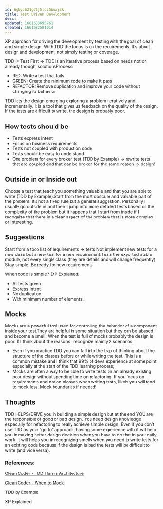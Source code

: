 ```yaml
---
id: 6gkyc621g7tj5lcz5bwxj3k
title: Test Driven Development
desc: ''
updated: 1661683695761
created: 1661682581014
---
```


XP approach for driving the development by testing with the goal of clean and simple design.
With TDD the focus is on the requirements. It’s about design and development, not simply testing or coverage.

TDD != Test First -> TDD is an iterative process based on needs not on already thought solutionsProcess:
* RED: Write a test that fails
* GREEN: Create the minimum code to make it pass
* REFACTOR: Remove duplication and improve your code without changing its behavior

TDD lets the design emerging exploring a problem iteratively and incrementally.
It is a tool that gives us feedback on the quality of the design. 
If the tests are difficult to write, the design is probably poor.

## How tests should be
* Tests express intent
* Focus on business requirements
* Tests not coupled with production code
* Tests should be easy to understand
* One problem for every broken test (TDD by Example) -> rewrite tests that are coupled and that can be broken for the same reason -> design!

## Outside in or Inside out
Choose a test that teach you something valuable and that you are able to write (TDD by Example).Start from the most obscure and valuable part of the problem.
It’s not a fixed rule but a general suggestion. Personally I usually go outside in and then I jump into more detailed tests based on the complexity of the problem but it happens that I start from inside if I recognize that there is a clear aspect of the problem that is more complex or interesting.

## Suggestions
Start from a todo list of requirements -> tests
Not implement new tests for a new class but a new test for a new requirement.Tests the exported stable module, not every single class (they are details and will change frequently)
Stay simple. Be ready for new requirements

When code is simple? (XP Explained)
* All tests green
* Express intent
* No duplication
* With minimum number of elements.

## Mocks
Mocks are a powerful tool used for controlling the behavior of a component inside your test.They are helpful in some situation but they can be abused and become a smell.
When the test is full of mocks probably the design is poor. If I think about the reasons I recognize mainly 2 scenarios:
* Even if you practice TDD you can fall into the trap of thinking about the structure of the classes before or while writing the test. This is a common mistake and I think that 99% of devs experience at some point especially at the start of the TDD learning process;	
*  Mocks are often a way to be able to write tests on an already existing poor design without spending time on		refactoring.
If you focus on requirements and not on classes when writing tests, likely you will tend to mock less. Mock boundaries if needed!

## Thoughts
TDD HELPS/DRIVE you in building a simple design but at the end YOU are the responsible of good or bad design.
You need design knowledge especially for refactoring to really achieve simple design.
Even if you don’t use TDD as your “go to” approach, having some experience with it will help you in making better design decision when you have to do that in your daily work.
It will helps you in recognizing smells when you need to write tests for an existing code because if the design is bad the tests will be difficult to write (and vice versa).

### References:
[Clean Coder - TDD Harms Architecture](https://blog.cleancoder.com/uncle-bob/2017/03/03/TDD-Harms-Architecture.html#:~:text=Yes!,architecture%20%E2%80%93%20TDD%20or%20no%20TDD)

[Clean Coder - When to Mock](https://blog.cleancoder.com/uncle-bob/2014/05/10/WhenToMock.html)

TDD by Example

XP Explained

